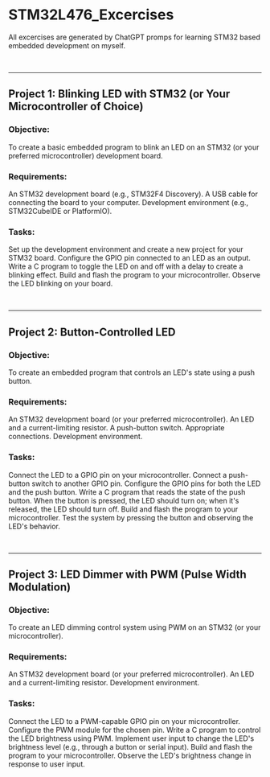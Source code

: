 # STM32L476_Excercises

All excercises are generated by ChatGPT promps for learning STM32 based embedded development on myself.

<br />
<hr />

## Project 1: Blinking LED with STM32 (or Your Microcontroller of Choice)

### Objective:

  To create a basic embedded program to blink an LED on an STM32 (or your preferred microcontroller) development board.

### Requirements:

  An STM32 development board (e.g., STM32F4 Discovery).
  A USB cable for connecting the board to your computer.
  Development environment (e.g., STM32CubeIDE or PlatformIO).

### Tasks:

  Set up the development environment and create a new project for your STM32 board.
  Configure the GPIO pin connected to an LED as an output.
  Write a C program to toggle the LED on and off with a delay to create a blinking effect.
  Build and flash the program to your microcontroller.
  Observe the LED blinking on your board.

<br />
<hr />

## Project 2: Button-Controlled LED

### Objective:

  To create an embedded program that controls an LED's state using a push button.

### Requirements:

  An STM32 development board (or your preferred microcontroller).
  An LED and a current-limiting resistor.
  A push-button switch.
  Appropriate connections.
  Development environment.

### Tasks:

  Connect the LED to a GPIO pin on your microcontroller.
  Connect a push-button switch to another GPIO pin.
  Configure the GPIO pins for both the LED and the push button.
  Write a C program that reads the state of the push button.
  When the button is pressed, the LED should turn on; when it's released, the LED should turn off.
  Build and flash the program to your microcontroller.
  Test the system by pressing the button and observing the LED's behavior.

<br />
<hr />

## Project 3: LED Dimmer with PWM (Pulse Width Modulation)

### Objective:

  To create an LED dimming control system using PWM on an STM32 (or your microcontroller).

### Requirements:

  An STM32 development board (or your preferred microcontroller).
  An LED and a current-limiting resistor.
  Development environment.

### Tasks:

  Connect the LED to a PWM-capable GPIO pin on your microcontroller.
  Configure the PWM module for the chosen pin.
  Write a C program to control the LED brightness using PWM.
  Implement user input to change the LED's brightness level (e.g., through a button or serial input).
  Build and flash the program to your microcontroller.
  Observe the LED's brightness change in response to user input.
